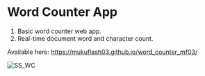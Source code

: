 # Word Counter App

1. Basic word counter web app.
2. Real-time document word and character count.

Available here: https://mukuflash03.github.io/word_counter_mf03/

![SS_WC](https://user-images.githubusercontent.com/37911144/125642672-ef970bfe-60a1-4856-baed-0df4e2b4768c.png)
